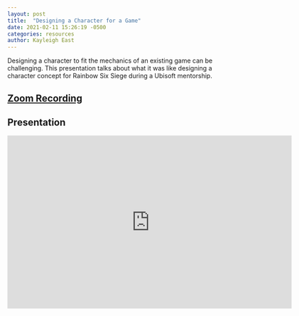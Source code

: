 ```yaml
---
layout: post
title:  "Designing a Character for a Game"
date: 2021-02-11 15:26:19 -0500
categories: resources
author: Kayleigh East
---
```


Designing a character to fit the mechanics of an existing game can be challenging. This presentation talks about what it was like designing a character concept for Rainbow Six Siege during a Ubisoft mentorship.

<!--width="640" height="389"-->

## [Zoom Recording](https://drive.google.com/file/d/1n4PdClgYrhpvZ7ahBmKE92yymXUM1d23/view?usp=sharing)

## Presentation

<iframe src="https://docs.google.com/presentation/d/e/2PACX-1vQjpsMoAXUqvDahjy6phAfeptK_SGG12CgrYoj4mv8jBL007HR4BE8tgdan9CKIwfGxRV2d5lFnpMo1/embed?start=false&loop=false&delayms=60000" frameborder="0" width="640" height="389" allowfullscreen="true" mozallowfullscreen="true" webkitallowfullscreen="true"></iframe>